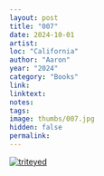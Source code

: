 ```yaml
---
layout: post
title: "007"
date: 2024-10-01
artist: 
loc: "California"
author: "Aaron"
year: "2024"
category: "Books"
link: 
linktext: 
notes: 
tags: 
image: thumbs/007.jpg
hidden: false
permalink:
---
```






<div class="post_image">
	<a href="{{ site.baseurl }}/images/posts/2023_visual/001.jpg" target="_blank">
	<img src="{{ site.baseurl }}/images/posts/2023_visual/001.jpg" alt="triteyed"></a>
</div>
